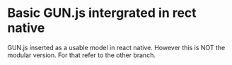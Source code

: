 # Basic GUN.js intergrated in rect native
GUN.js inserted as a usable model in react native. However this is NOT the modular version. For that refer to the other branch.

